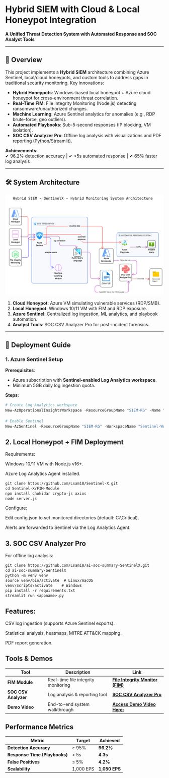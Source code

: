 # Hybrid SIEM with Cloud & Local Honeypot Integration  
**A Unified Threat Detection System with Automated Response and SOC Analyst Tools**  

---

## 📌 Overview  
This project implements a **Hybrid SIEM** architecture combining Azure Sentinel, local/cloud honeypots, and custom tools to address gaps in traditional security monitoring. Key innovations:  
- **Hybrid Honeypots**: Windows-based local honeypot + Azure cloud honeypot for cross-environment threat correlation.  
- **Real-Time FIM**: File Integrity Monitoring (Node.js) detecting ransomware/unauthorized changes.  
- **Machine Learning**: Azure Sentinel analytics for anomalies (e.g., RDP brute-force, geo outliers).  
- **Automated Playbooks**: Sub-5-second responses (IP blocking, VM isolation).  
- **SOC CSV Analyzer Pro**: Offline log analysis with visualizations and PDF reporting (Python/Streamlit).  

**Achievements**:  
✔ 96.2% detection accuracy | ✔ <5s automated response | ✔ 65% faster log analysis  

---

## 🛠️ System Architecture  
![Architecture Diagram](diagram-export-23-04-2025-00_03_07.png)    

1. **Cloud Honeypot**: Azure VM simulating vulnerable services (RDP/SMB).  
2. **Local Honeypot**: Windows 10/11 VM with FIM and RDP exposure.  
3. **Azure Sentinel**: Centralized log ingestion, ML analytics, and playbook automation.  
4. **Analyst Tools**: SOC CSV Analyzer Pro for post-incident forensics.  

---

## 🚀 Deployment Guide  

### 1. **Azure Sentinel Setup**  
**Prerequisites**:  
- Azure subscription with **Sentinel-enabled Log Analytics workspace**.  
- Minimum 5GB daily log ingestion quota.  

**Steps**:  
```powershell
# Create Log Analytics workspace  
New-AzOperationalInsightsWorkspace -ResourceGroupName "SIEM-RG" -Name "Sentinel-Workspace" -Location "EastUS"  

# Enable Sentinel  
New-AzSentinel -ResourceGroupName "SIEM-RG" -WorkspaceName "Sentinel-Workspace"
```
## 2. Local Honeypot + FIM Deployment
Requirements:

Windows 10/11 VM with Node.js v16+.

Azure Log Analytics Agent installed.
```
git clone https://github.com/Lsam18/Sentinel-X.git  
cd Sentinel-X/FIM-Module  
npm install chokidar crypto-js axios  
node server.js
```
Configure:

Edit config.json to set monitored directories (default: C:\Critical).

Alerts are forwarded to Sentinel via the Log Analytics Agent.

## 3. SOC CSV Analyzer Pro
For offline log analysis:

```
git clone https://github.com/Lsam18/ai-soc-summary-SentinelX.git  
cd ai-soc-summary-SentinelX  
python -m venv venv  
source venv/bin/activate  # Linux/macOS  
venv\Scripts\activate    # Windows  
pip install -r requirements.txt  
streamlit run <appname>.py
```
## Features:

CSV log ingestion (supports Azure Sentinel exports).

Statistical analysis, heatmaps, MITRE ATT&CK mapping.

PDF report generation.

## Tools & Demos

| **Tool**           | **Description**                           | **Link**      |
|--------------------|-------------------------------------------|----------------|
| **FIM Module**      | Real-time file integrity monitoring        |   **[File Integrity Monitor (FIM)](https://github.com/Lsam18/Sentinel-X)**       |
| **SOC CSV Analyzer** | Log analysis & reporting tool              | **[SOC CSV Analyzer Pro](https://github.com/Lsam18/ai-soc-summary-SentinelX)**         |
| **Demo Video**      | End-to-end system walkthrough              | **[Access Demo Video Here:](https://youtu.be/6YWm0WmlOK8?si=5cM_IHOkhEnasaHH)**    |

## Performance Metrics

| **Metric**                | **Target**  | **Achieved**   |
|---------------------------|-------------|----------------|
| **Detection Accuracy**     | ≥ 95%       | **96.2%**       |
| **Response Time (Playbooks)** | < 5s        | **4.3s**         |
| **False Positives**        | ≤ 5%        | **4.2%**         |
| **Scalability**            | 1,000 EPS   | **1,050 EPS**    |



